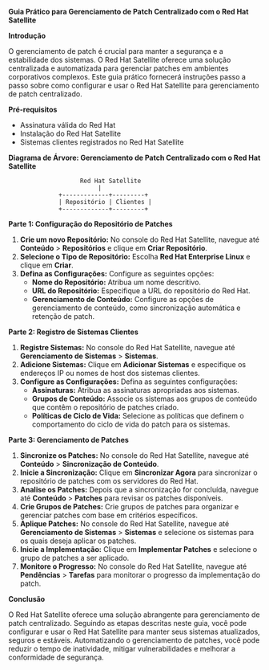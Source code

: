 **Guia Prático para Gerenciamento de Patch Centralizado com o Red Hat Satellite**

**Introdução**

O gerenciamento de patch é crucial para manter a segurança e a estabilidade dos sistemas. O Red Hat Satellite oferece uma solução centralizada e automatizada para gerenciar patches em ambientes corporativos complexos. Este guia prático fornecerá instruções passo a passo sobre como configurar e usar o Red Hat Satellite para gerenciamento de patch centralizado.

**Pré-requisitos**

* Assinatura válida do Red Hat
* Instalação do Red Hat Satellite
* Sistemas clientes registrados no Red Hat Satellite

**Diagrama de Árvore: Gerenciamento de Patch Centralizado com o Red Hat Satellite**

```
                    Red Hat Satellite
                         |
              +-------------+---------+
              | Repositório | Clientes |
              +-------------+---------+
```

**Parte 1: Configuração do Repositório de Patches**

1. **Crie um novo Repositório:** No console do Red Hat Satellite, navegue até **Conteúdo** > **Repositórios** e clique em **Criar Repositório**.
2. **Selecione o Tipo de Repositório:** Escolha **Red Hat Enterprise Linux** e clique em **Criar**.
3. **Defina as Configurações:** Configure as seguintes opções:
   - **Nome do Repositório:** Atribua um nome descritivo.
   - **URL do Repositório:** Especifique a URL do repositório do Red Hat.
   - **Gerenciamento de Conteúdo:** Configure as opções de gerenciamento de conteúdo, como sincronização automática e retenção de patch.

**Parte 2: Registro de Sistemas Clientes**

1. **Registre Sistemas:** No console do Red Hat Satellite, navegue até **Gerenciamento de Sistemas** > **Sistemas**.
2. **Adicione Sistemas:** Clique em **Adicionar Sistemas** e especifique os endereços IP ou nomes de host dos sistemas clientes.
3. **Configure as Configurações:** Defina as seguintes configurações:
   - **Assinaturas:** Atribua as assinaturas apropriadas aos sistemas.
   - **Grupos de Conteúdo:** Associe os sistemas aos grupos de conteúdo que contêm o repositório de patches criado.
   - **Políticas de Ciclo de Vida:** Selecione as políticas que definem o comportamento do ciclo de vida do patch para os sistemas.

**Parte 3: Gerenciamento de Patches**

1. **Sincronize os Patches:** No console do Red Hat Satellite, navegue até **Conteúdo** > **Sincronização de Conteúdo**.
2. **Inicie a Sincronização:** Clique em **Sincronizar Agora** para sincronizar o repositório de patches com os servidores do Red Hat.
3. **Analise os Patches:** Depois que a sincronização for concluída, navegue até **Conteúdo** > **Patches** para revisar os patches disponíveis.
4. **Crie Grupos de Patches:** Crie grupos de patches para organizar e gerenciar patches com base em critérios específicos.
5. **Aplique Patches:** No console do Red Hat Satellite, navegue até **Gerenciamento de Sistemas** > **Sistemas** e selecione os sistemas para os quais deseja aplicar os patches.
6. **Inicie a Implementação:** Clique em **Implementar Patches** e selecione o grupo de patches a ser aplicado.
7. **Monitore o Progresso:** No console do Red Hat Satellite, navegue até **Pendências** > **Tarefas** para monitorar o progresso da implementação do patch.

**Conclusão**

O Red Hat Satellite oferece uma solução abrangente para gerenciamento de patch centralizado. Seguindo as etapas descritas neste guia, você pode configurar e usar o Red Hat Satellite para manter seus sistemas atualizados, seguros e estáveis. Automatizando o gerenciamento de patches, você pode reduzir o tempo de inatividade, mitigar vulnerabilidades e melhorar a conformidade de segurança.